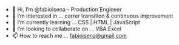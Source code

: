 - 👋 Hi, I’m @fabioisena - Production Engineer
- 👀 I’m interested in ... carrer transition & continuous improvement 
- 🌱 I’m currently learning ... CSS | HTML | JavaScript
- 💞️ I’m looking to collaborate on ... VBA Excel
- 📫 How to reach me ... fabioisena@gmail.com 

<!---
fabioisena/fabioisena is a ✨ special ✨ repository because its `README.md` (this file) appears on your GitHub profile.
You can click the Preview link to take a look at your changes.
--->
